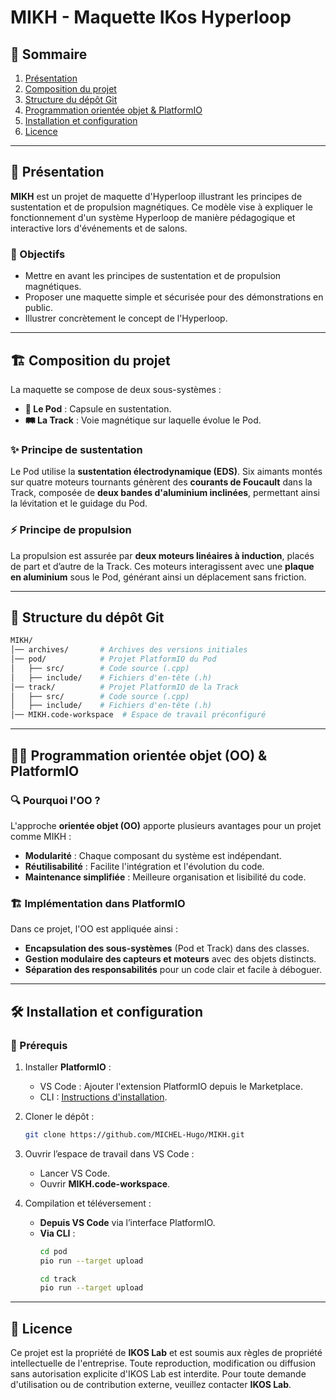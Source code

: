 # MIKH - Maquette IKos Hyperloop

## 📖 Sommaire
1. [Présentation](#-présentation)
2. [Composition du projet](#-composition-du-projet)
3. [Structure du dépôt Git](#-structure-du-dépôt-git)
4. [Programmation orientée objet & PlatformIO](#-programmation-orientée-objet-oo--platformio)
5. [Installation et configuration](#-installation-et-configuration)
6. [Licence](#-licence)
---

## 📌 Présentation

**MIKH** est un projet de maquette d'Hyperloop illustrant les principes de sustentation et de propulsion magnétiques. Ce modèle vise à expliquer le fonctionnement d'un système Hyperloop de manière pédagogique et interactive lors d'événements et de salons.

### 🔹 Objectifs
- Mettre en avant les principes de sustentation et de propulsion magnétiques.
- Proposer une maquette simple et sécurisée pour des démonstrations en public.
- Illustrer concrètement le concept de l'Hyperloop.

---

## 🏗️ Composition du projet

La maquette se compose de deux sous-systèmes :

- **🚄 Le Pod** : Capsule en sustentation.
- **🛤️ La Track** : Voie magnétique sur laquelle évolue le Pod.

### ✨ Principe de sustentation
Le Pod utilise la **sustentation électrodynamique (EDS)**. Six aimants montés sur quatre moteurs tournants génèrent des **courants de Foucault** dans la Track, composée de **deux bandes d'aluminium inclinées**, permettant ainsi la lévitation et le guidage du Pod.

### ⚡ Principe de propulsion
La propulsion est assurée par **deux moteurs linéaires à induction**, placés de part et d’autre de la Track. Ces moteurs interagissent avec une **plaque en aluminium** sous le Pod, générant ainsi un déplacement sans friction.

---

## 📂 Structure du dépôt Git

```bash
MIKH/
│── archives/       # Archives des versions initiales
│── pod/            # Projet PlatformIO du Pod
│   ├── src/        # Code source (.cpp)
│   ├── include/    # Fichiers d'en-tête (.h)
│── track/          # Projet PlatformIO de la Track
│   ├── src/        # Code source (.cpp)
│   ├── include/    # Fichiers d'en-tête (.h)
│── MIKH.code-workspace  # Espace de travail préconfiguré
```

---

## 🧑‍💻 Programmation orientée objet (OO) & PlatformIO

### 🔍 Pourquoi l'OO ?
L'approche **orientée objet (OO)** apporte plusieurs avantages pour un projet comme MIKH :
- **Modularité** : Chaque composant du système est indépendant.
- **Réutilisabilité** : Facilite l'intégration et l'évolution du code.
- **Maintenance simplifiée** : Meilleure organisation et lisibilité du code.

### 🏗️ Implémentation dans PlatformIO
Dans ce projet, l'OO est appliquée ainsi :
- **Encapsulation des sous-systèmes** (Pod et Track) dans des classes.
- **Gestion modulaire des capteurs et moteurs** avec des objets distincts.
- **Séparation des responsabilités** pour un code clair et facile à déboguer.

---

## 🛠️ Installation et configuration

### 📌 Prérequis
1. Installer **PlatformIO** :
   - VS Code : Ajouter l'extension PlatformIO depuis le Marketplace.
   - CLI : [Instructions d'installation](https://platformio.org/install/cli).

2. Cloner le dépôt :
   ```sh
   git clone https://github.com/MICHEL-Hugo/MIKH.git
   ```

3. Ouvrir l’espace de travail dans VS Code :
   - Lancer VS Code.
   - Ouvrir **MIKH.code-workspace**.

4. Compilation et téléversement :
   - **Depuis VS Code** via l’interface PlatformIO.
   - **Via CLI** :
     ```sh
     cd pod
     pio run --target upload
     ```
     ```sh
     cd track
     pio run --target upload
     ```

---

## 📜 Licence

Ce projet est la propriété de **IKOS Lab** et est soumis aux règles de propriété intellectuelle de l'entreprise.
Toute reproduction, modification ou diffusion sans autorisation explicite d'IKOS Lab est interdite.
Pour toute demande d'utilisation ou de contribution externe, veuillez contacter **IKOS Lab**.


